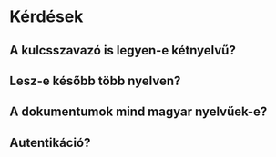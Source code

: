 # Kérdések

## A kulcsszavazó is legyen-e kétnyelvű?

## Lesz-e később több nyelven?

## A dokumentumok mind magyar nyelvűek-e?

## Autentikáció?
